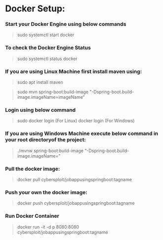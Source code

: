 # Docker Setup:
### Start your Docker Engine using below commands
> sudo systemctl start docker
### To check the Docker Engine Status
> sudo systemctl status docker

### If you are using Linux Machine first install maven using:
> sudo apt install maven

> sudo mvn spring-boot:build-image "-Dspring-boot.build-image.imageName=imageName"

### Login using below command
> sudo docker login (For Linux)
> docker login (For Windows)

### If you are using Windows Machine execute below command in your root directoryof the project:
> ./mvnw spring-boot:build-image "-Dspring-boot.build-image.imageName=<imageName>"

### Pull the docker image:
> docker pull cybersploit/jobappusingspringboot:tagname

### Push your own the docker image:
> docker push cybersploit/jobappusingspringboot:tagname

### Run Docker Container
> docker run -it -d p 8080:8080 cybersploit/jobappusingspringboot:tagname